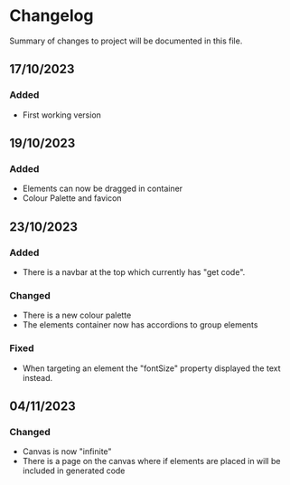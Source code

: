 # Changelog

Summary of changes to project will be documented in this file.

## 17/10/2023

### Added
- First working version

## 19/10/2023

### Added
- Elements can now be dragged in container
- Colour Palette and favicon

## 23/10/2023

### Added
- There is a navbar at the top which currently has "get code".

### Changed
- There is a new colour palette
- The elements container now has accordions to group elements

### Fixed
- When targeting an element the "fontSize" property displayed the text instead.

## 04/11/2023

### Changed
- Canvas is now "infinite"
- There is a page on the canvas where if elements are placed in will be included in generated code